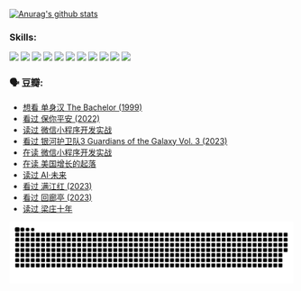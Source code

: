 
[![Anurag's github stats](https://github-readme-stats.vercel.app/api?username=w940853815)](https://github.com/anuraghazra/github-readme-stats)

### Skills:

<code><img height="32" src="https://cdn.jsdelivr.net/npm/simple-icons@v5/icons/python.svg"></code>
<code><img height="32" src="https://cdn.jsdelivr.net/npm/simple-icons@v5/icons/javascript.svg"></code>
<code><img height="32" src="https://cdn.jsdelivr.net/npm/simple-icons@v5/icons/django.svg"></code>
<code><img height="32" src="https://cdn.jsdelivr.net/npm/simple-icons@v5/icons/flask.svg"></code>
<code><img height="32" src="https://cdn.jsdelivr.net/npm/simple-icons@v5/icons/vuetify.svg"></code>
<code><img height="32" src="https://cdn.jsdelivr.net/npm/simple-icons@v5/icons/git.svg"></code>
<code><img height="32" src="https://cdn.jsdelivr.net/npm/simple-icons@v5/icons/docker.svg"></code>
<code><img height="32" src="https://cdn.jsdelivr.net/npm/simple-icons@v5/icons/postgresql.svg"></code>
<code><img height="32" src="https://cdn.jsdelivr.net/npm/simple-icons@v5/icons/elasticsearch.svg"></code>
<code><img height="32" src="https://cdn.jsdelivr.net/npm/simple-icons@v5/icons/macos.svg"></code>
<code><img height="32" src="https://cdn.jsdelivr.net/npm/simple-icons@v5/icons/linux.svg"></code>

### 🗣 豆瓣:

<!-- DOUBAN-ACTIVITIES:START -->
- [想看 单身汉 The Bachelor‎ (1999)](https://www.douban.com/people/136069238/status/4250318861/?_i=85175279)
- [看过 保你平安‎ (2022)](https://www.douban.com/people/136069238/status/4239139510/?_i=85175279)
- [读过 微信小程序开发实战](https://www.douban.com/people/136069238/status/4237321528/?_i=85175279)
- [看过 银河护卫队3 Guardians of the Galaxy Vol. 3‎ (2023)](https://www.douban.com/people/136069238/status/4236631849/?_i=85175279)
- [在读 微信小程序开发实战](https://www.douban.com/people/136069238/status/4230177692/?_i=85175279)
- [在读 美国增长的起落](https://www.douban.com/people/136069238/status/4220055912/?_i=85175279)
- [读过 AI·未来](https://www.douban.com/people/136069238/status/4220054171/?_i=85175279)
- [看过 满江红‎ (2023)](https://www.douban.com/people/136069238/status/4219146433/?_i=85175279)
- [看过 回廊亭‎ (2023)](https://www.douban.com/people/136069238/status/4215992758/?_i=85175279)
- [读过 梁庄十年](https://www.douban.com/people/136069238/status/4206664969/?_i=85175279)
<!-- DOUBAN-ACTIVITIES:END -->


![Snake animation](https://raw.githubusercontent.com/w940853815/w940853815/output/github-contribution-grid-snake.svg)

<!--
**w940853815/w940853815** is a ✨ _special_ ✨ repository because its `README.md` (this file) appears on your GitHub profile.

Here are some ideas to get you started:

- 🔭 I’m currently working on ...
- 🌱 I’m currently learning ...
- 👯 I’m looking to collaborate on ...
- 🤔 I’m looking for help with ...
- 💬 Ask me about ...
- 📫 How to reach me: ...
- 😄 Pronouns: ...
- ⚡ Fun fact: ...
-->
